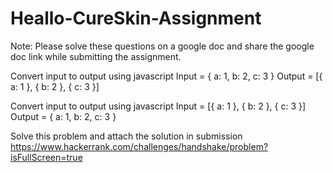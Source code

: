 # Heallo-CureSkin-Assignment
Note: Please solve these questions on a google doc and share the google doc link while submitting the assignment.


Convert input to output using javascript
Input = { a: 1, b: 2, c: 3 }
Output = [{ a: 1 }, { b: 2 }, { c: 3 }]


Convert input to output using javascript
Input = [{ a: 1 }, { b: 2 }, { c: 3 }]
Output = { a: 1, b: 2, c: 3 }

Solve this problem and attach the solution in submission 
https://www.hackerrank.com/challenges/handshake/problem?isFullScreen=true

